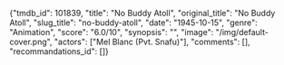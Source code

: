 {"tmdb_id": 101839, "title": "No Buddy Atoll", "original_title": "No Buddy Atoll", "slug_title": "no-buddy-atoll", "date": "1945-10-15", "genre": "Animation", "score": "6.0/10", "synopsis": "", "image": "/img/default-cover.png", "actors": ["Mel Blanc (Pvt. Snafu)"], "comments": [], "recommandations_id": []}